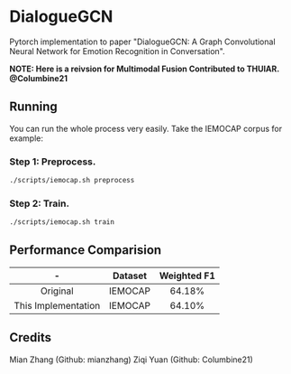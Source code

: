 # DialogueGCN
Pytorch implementation to paper "DialogueGCN: A Graph Convolutional Neural Network for Emotion Recognition in Conversation". 

**NOTE: Here is a reivsion for Multimodal Fusion Contributed to THUIAR. @Columbine21**

## Running
You can run the whole process very easily. Take the IEMOCAP corpus for example:

### Step 1: Preprocess.
```bash
./scripts/iemocap.sh preprocess
```

### Step 2: Train.
```bash
./scripts/iemocap.sh train
```

## Performance Comparision

-|Dataset|Weighted F1
:-:|:-:|:-:
Original|IEMOCAP|64.18%
This Implementation|IEMOCAP|64.10%

## Credits

Mian Zhang (Github: mianzhang)
Ziqi Yuan (Github: Columbine21)
